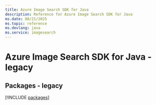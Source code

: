 ```yaml
---
title: Azure Image Search SDK for Java
description: Reference for Azure Image Search SDK for Java
ms.date: 08/21/2025
ms.topic: reference
ms.devlang: java
ms.service: imagesearch
---
```

# Azure Image Search SDK for Java - legacy
## Packages - legacy
[!INCLUDE [packages](image-search-index.md)]